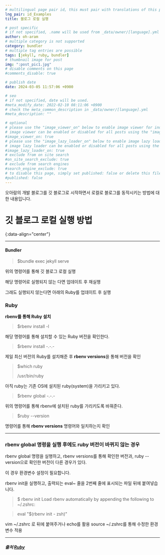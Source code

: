 ```yaml
---
# multilingual page pair id, this must pair with translations of this page. (This name must be unique)
lng_pair: id_Examples
title: 블로그 로컬 실행

# post specific
# if not specified, .name will be used from _data/owner/[language].yml
author: oh-aram
# multiple category is not supported
category: bundler
# multiple tag entries are possible
tags: [jekyll, ruby, bundler]
# thumbnail image for post
img: ":post_pic1.jpg"
# disable comments on this page
#comments_disable: true

# publish date
date: 2024-03-05 11:57:06 +0900

# seo
# if not specified, date will be used.
#meta_modify_date: 2022-02-10 08:11:06 +0900
# check the meta_common_description in _data/owner/[language].yml
#meta_description: ""

# optional
# please use the "image_viewer_on" below to enable image viewer for individual pages or posts (_posts/ or [language]/_posts folders).
# image viewer can be enabled or disabled for all posts using the "image_viewer_posts: true" setting in _data/conf/main.yml.
#image_viewer_on: true
# please use the "image_lazy_loader_on" below to enable image lazy loader for individual pages or posts (_posts/ or [language]/_posts folders).
# image lazy loader can be enabled or disabled for all posts using the "image_lazy_loader_posts: true" setting in _data/conf/main.yml.
#image_lazy_loader_on: true
# exclude from on site search
#on_site_search_exclude: true
# exclude from search engines
#search_engine_exclude: true
# to disable this page, simply set published: false or delete this file
#published: false
---
```


<!-- outline-start -->

오아람의 개발 블로그를 깃 블로그로 시작하면서 로컬로 블로그를 동작시키는 방법에 대한 내용입니다.
<!-- outline-end -->

# 깃 블로그 로컬 실행 방법
{:data-align="center"}

***

#### Bundler

>$bundle exec jekyll serve

위의 명령어를 통해 깃 블로그 로컬 실행

해당 명령어로 실행되지 않는 다면 업데이트 후 재실행

그래도 실행되지 않는다면 아래의 Ruby를 업데이트 후 실행

### Ruby

**rbenv를 통해 Ruby 설치**
> $rbenv install -l

해당 명령어를 통해 설치할 수 있는 Ruby 버전을 확인한다.
>$rbenv install -.-.-

제일 최신 버전의 Ruby를 설치해준 후 **rbenv versions**을 통해 버전을 확인

> $which ruby
> 
> /usr/bin/ruby

아직 ruby는 기존 OS에 설치된 ruby(system)을 가리키고 있다.

> $rbenv global -.-.-

위의 명령어를 통해 rbenv에 설치된 ruby를 가리키도록 바꿔준다.

> $ruby --version

명령어를 통해 **rbenv versions** 명령어와 일치하는지 확인

***
### rbenv global 명령을 실행 후에도 ruby 버전이 바뀌지 않는 경우
rbenv global 명령을 실행하고, rbenv versions를 통해 확인한 버전과, ruby --version으로 확인한 버전이 다른 경우가 있다.

이 경우 환경변수 설정이 필요합니다.

rbenv init을 실행하고, 출력되는 eval~ 줄을 2번째 줄에 표시되는 파일 뒤에 붙여넣습니다.

>$ rbenv init
>Load rbenv automatically by appending
>the following to ~/.zshrc:

>eval "$(rbenv init - zsh)"

vim ~/.zshrc 로 뒤에 붙여주거나 echo를 활용
source ~/.zshrc를 통해 수정한 환경변수 적용

***

##### 출처 [Ruby](https://codecamper.me/blog/122/)
